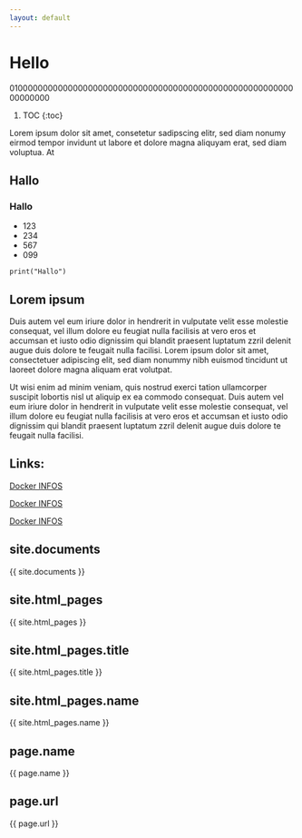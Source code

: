 ```yaml
---
layout: default
---
```

# Hello


01000000000000000000000000000000000000000000000000000000000000000

1. TOC
{:toc}




Lorem ipsum dolor sit amet, consetetur sadipscing elitr, sed diam nonumy eirmod tempor invidunt ut labore et dolore magna aliquyam erat, sed diam voluptua. At 

## Hallo

### Hallo

- 123
- 234
- 567
- 099

```
print("Hallo")
```

## Lorem ipsum

Duis autem vel eum iriure dolor in hendrerit in vulputate velit esse molestie consequat, vel illum dolore eu feugiat nulla facilisis at vero eros et accumsan et iusto odio dignissim qui blandit praesent luptatum zzril delenit augue duis dolore te feugait nulla facilisi. Lorem ipsum dolor sit amet, consectetuer adipiscing elit, sed diam nonummy nibh euismod tincidunt ut laoreet dolore magna aliquam erat volutpat. 

Ut wisi enim ad minim veniam, quis nostrud exerci tation ullamcorper suscipit lobortis nisl ut aliquip ex ea commodo consequat. Duis autem vel eum iriure dolor in hendrerit in vulputate velit esse molestie consequat, vel illum dolore eu feugiat nulla facilisis at vero eros et accumsan et iusto odio dignissim qui blandit praesent luptatum zzril delenit augue duis dolore te feugait nulla facilisi. 


## Links:

[Docker INFOS](src/docker-101.md)

[Docker INFOS](src/docker-101.md)

[Docker INFOS](src/docker-101.md)

## site.documents
{{ site.documents }}



## site.html_pages
{{ site.html_pages }}

## site.html_pages.title
{{ site.html_pages.title }}

## site.html_pages.name
{{ site.html_pages.name }}

## page.name
{{ page.name }}

## page.url
{{ page.url }}
